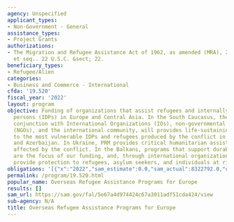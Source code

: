 ```yaml
---
agency: Unspecified
applicant_types:
- Non-Government - General
assistance_types:
- Project Grants
authorizations:
- The Migration and Refugee Assistance Act of 1962, as amended (MRA), 22 U.S.C. 2601
  et seq.. 22 U.S.C. &sect; 22.
beneficiary_types:
- Refugee/Alien
categories:
- Business and Commerce - International
cfda: '19.520'
fiscal_year: '2022'
layout: program
objective: Funding of organizations that assist refugees and internally displaced
  persons (IDPs) in Europe and Central Asia. In the South Caucasus, the Bureau, in
  conjunction with International Organizations (IOs), non-governmental organizations
  (NGOs), and the international community, will provides life-sustaining assistance
  to the most vulnerable IDPs and refugees produced by the conflict in Georgia, Armenia,
  and Azerbaijan. In Ukraine, PRM provides critical humanitarian assistance to those
  affected by the conflict. In the Balkans, programs that support durable solutions
  are the focus of our funding, and, through international organizations, we will
  provide protection to refugees, asylum seekers, and individuals at risk for statelessness.
obligations: '[{"x":"2022","sam_estimate":0.0,"sam_actual":8322792.0,"usa_spending_actual":8399336.44},{"x":"2023","sam_estimate":0.0,"sam_actual":0.0,"usa_spending_actual":-156109.52},{"x":"2024","sam_estimate":0.0,"sam_actual":0.0,"usa_spending_actual":0.0}]'
permalink: /program/19.520.html
popular_name: Overseas Refugee Assistance Programs for Europe
results: []
sam_url: https://sam.gov/fal/5e67a4d974424c67a3011adf51cda424/view
sub-agency: N/A
title: Overseas Refugee Assistance Programs for Europe
---
```

